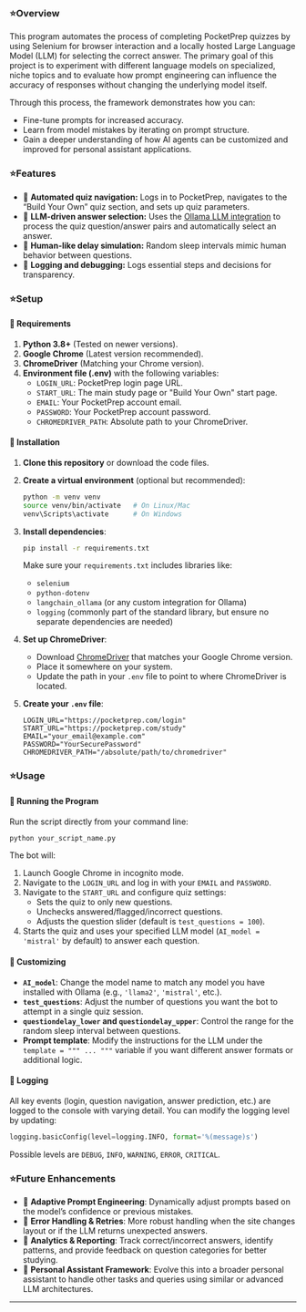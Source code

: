 ### ⭐Overview
This program automates the process of completing PocketPrep quizzes by using Selenium for browser interaction and a locally hosted Large Language Model (LLM) for selecting the correct answer. The primary goal of this project is to experiment with different language models on specialized, niche topics and to evaluate how prompt engineering can influence the accuracy of responses without changing the underlying model itself.

Through this process, the framework demonstrates how you can:
- Fine-tune prompts for increased accuracy.
- Learn from model mistakes by iterating on prompt structure.
- Gain a deeper understanding of how AI agents can be customized and improved for personal assistant applications.

### ⭐Features
- 📌 **Automated quiz navigation:** Logs in to PocketPrep, navigates to the “Build Your Own” quiz section, and sets up quiz parameters.
- 📌 **LLM-driven answer selection:** Uses the [Ollama LLM integration](https://github.com/jmorganca/ollama) to process the quiz question/answer pairs and automatically select an answer.
- 📌 **Human-like delay simulation:** Random sleep intervals mimic human behavior between questions.
- 📌 **Logging and debugging:** Logs essential steps and decisions for transparency.

### ⭐Setup

#### 📌 Requirements
1. **Python 3.8+** (Tested on newer versions).
2. **Google Chrome** (Latest version recommended).
3. **ChromeDriver** (Matching your Chrome version).
4. **Environment file (.env)** with the following variables:
   - `LOGIN_URL`: PocketPrep login page URL.
   - `START_URL`: The main study page or "Build Your Own" start page.
   - `EMAIL`: Your PocketPrep account email.
   - `PASSWORD`: Your PocketPrep account password.
   - `CHROMEDRIVER_PATH`: Absolute path to your ChromeDriver.

#### 📌 Installation
1. **Clone this repository** or download the code files.
2. **Create a virtual environment** (optional but recommended):
   ```bash
   python -m venv venv
   source venv/bin/activate   # On Linux/Mac
   venv\Scripts\activate      # On Windows
   ```
3. **Install dependencies**:
   ```bash
   pip install -r requirements.txt
   ```
   Make sure your `requirements.txt` includes libraries like:
   - `selenium`
   - `python-dotenv`
   - `langchain_ollama` (or any custom integration for Ollama)
   - `logging` (commonly part of the standard library, but ensure no separate dependencies are needed)

4. **Set up ChromeDriver**:
   - Download [ChromeDriver](https://chromedriver.chromium.org/downloads) that matches your Google Chrome version.
   - Place it somewhere on your system.
   - Update the path in your `.env` file to point to where ChromeDriver is located.

5. **Create your `.env` file**:
   ```
   LOGIN_URL="https://pocketprep.com/login"
   START_URL="https://pocketprep.com/study"
   EMAIL="your_email@example.com"
   PASSWORD="YourSecurePassword"
   CHROMEDRIVER_PATH="/absolute/path/to/chromedriver"
   ```

### ⭐Usage

#### 📌 Running the Program
Run the script directly from your command line:
```bash
python your_script_name.py
```
The bot will:
1. Launch Google Chrome in incognito mode.
2. Navigate to the `LOGIN_URL` and log in with your `EMAIL` and `PASSWORD`.
3. Navigate to the `START_URL` and configure quiz settings:
   - Sets the quiz to only new questions.
   - Unchecks answered/flagged/incorrect questions.
   - Adjusts the question slider (default is `test_questions = 100`).
4. Starts the quiz and uses your specified LLM model (`AI_model = 'mistral'` by default) to answer each question.

#### 📌 Customizing
- **`AI_model`**: Change the model name to match any model you have installed with Ollama (e.g., `'llama2'`, `'mistral'`, etc.).
- **`test_questions`**: Adjust the number of questions you want the bot to attempt in a single quiz session.
- **`questiondelay_lower` and `questiondelay_upper`**: Control the range for the random sleep interval between questions.
- **Prompt template**: Modify the instructions for the LLM under the `template = """ ... """` variable if you want different answer formats or additional logic.

#### 📌 Logging
All key events (login, question navigation, answer prediction, etc.) are logged to the console with varying detail. You can modify the logging level by updating:
```python
logging.basicConfig(level=logging.INFO, format='%(message)s')
```
Possible levels are `DEBUG`, `INFO`, `WARNING`, `ERROR`, `CRITICAL`.

### ⭐Future Enhancements
- 📌 **Adaptive Prompt Engineering**: Dynamically adjust prompts based on the model’s confidence or previous mistakes.
- 📌 **Error Handling & Retries**: More robust handling when the site changes layout or if the LLM returns unexpected answers.
- 📌 **Analytics & Reporting**: Track correct/incorrect answers, identify patterns, and provide feedback on question categories for better studying.
- 📌 **Personal Assistant Framework**: Evolve this into a broader personal assistant to handle other tasks and queries using similar or advanced LLM architectures.

---
